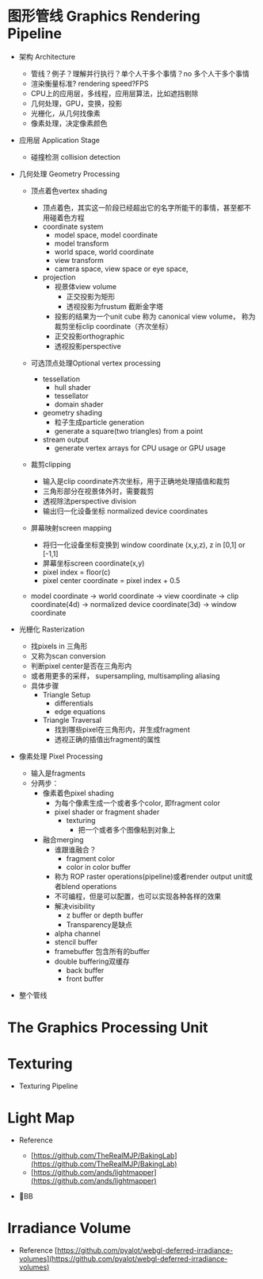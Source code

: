 # 图形管线 Graphics Rendering Pipeline

- 架构 Architecture
   - 管线？例子？理解并行执行？单个人干多个事情？no 多个人干多个事情
   - 渲染衡量标准? rendering speed?FPS
   - CPU上的应用层，多线程，应用层算法，比如遮挡剔除
   - 几何处理，GPU，变换，投影
   - 光栅化，从几何找像素
   - 像素处理，决定像素颜色

- 应用层 Application Stage
   - 碰撞检测 collision detection
- 几何处理 Geometry Processing
   - 顶点着色vertex shading
      - 顶点着色，其实这一阶段已经超出它的名字所能干的事情，甚至都不用碰着色方程
      - coordinate system
         - model space, model coordinate
         - model transform
         - world space, world coordinate
         - view transform
         - camera space, view space or eye space, 
      - projection
         - 视景体view volume
            - 正交投影为矩形
            - 透视投影为frustum 截断金字塔
         - 投影的结果为一个unit cube 称为 canonical view volume， 称为裁剪坐标clip coordinate（齐次坐标）
         - 正交投影orthographic
         - 透视投影perspective

   - 可选顶点处理Optional vertex processing
      - tessellation
         - hull shader
         - tessellator
         - domain shader
      - geometry shading
         - 粒子生成particle generation
         - generate a square(two triangles) from a point
      - stream output
         - generate vertex arrays for CPU usage or GPU usage
   
   - 裁剪clipping
      - 输入是clip coordinate齐次坐标，用于正确地处理插值和裁剪
      - 三角形部分在视景体外时，需要裁剪
      - 透视除法perspective division
      - 输出归一化设备坐标 normalized device coordinates
   
   - 屏幕映射screen mapping
      - 将归一化设备坐标变换到 window coordinate (x,y,z), z in [0,1] or [-1,1]
      - 屏幕坐标screen coordinate(x,y)
      - pixel index = floor(c)
      - pixel center coordinate = pixel index + 0.5
      
   - model coordinate -> world coordinate -> view coordinate -> clip coordinate(4d) -> normalized device coordinate(3d) -> window coordinate
- 光栅化 Rasterization
   - 找pixels in 三角形
   - 又称为scan conversion
   - 判断pixel center是否在三角形内
   - 或者用更多的采样， supersampling, multisampling aliasing
   - 具体步骤
      - Triangle Setup
         - differentials
         - edge equations
      - Triangle Traversal
         - 找到哪些pixel在三角形内，并生成fragment
         - 透视正确的插值出fragment的属性
   
- 像素处理 Pixel Processing
   - 输入是fragments
   - 分两步：
      - 像素着色pixel shading
         - 为每个像素生成一个或者多个color, 即fragment color
         - pixel shader or fragment shader
            - texturing
               - 把一个或者多个图像粘到对象上
      - 融合merging
         - 谁跟谁融合？
            - fragment color
            - color in color buffer
         - 称为 ROP raster operations(pipeline)或者render output unit或者blend operations
         - 不可编程，但是可以配置，也可以实现各种各样的效果
         - 解决visibility
            - z buffer or depth buffer
            - Transparency是缺点
         - alpha channel
         - stencil buffer
         - framebuffer 包含所有的buffer
         - double buffering双缓存
            - back buffer
            - front buffer
         
- 整个管线

# The Graphics Processing Unit


# Texturing

- Texturing Pipeline


# Light Map

- Reference 
   - [https://github.com/TheRealMJP/BakingLab](https://github.com/TheRealMJP/BakingLab)
   - [https://github.com/ands/lightmapper](https://github.com/ands/lightmapper)
   
- 🦐BB

# Irradiance Volume

- Reference
[https://github.com/pyalot/webgl-deferred-irradiance-volumes](https://github.com/pyalot/webgl-deferred-irradiance-volumes)
